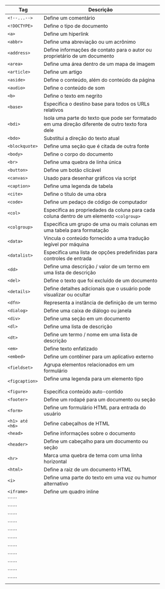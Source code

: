 | Tag      | Descrição |
| ----------- | ----------- |
| ```<!--...-->```  | Define um comentário |
| ```<!DOCTYPE>```  | Define o tipo de documento |
| ```<a>```  | Define um hiperlink |
| ```<abbr>```  | Define uma abreviação ou um acrônimo |
| ```<address>```  | Define informações de contato para o autor ou proprietário de um documento |
| ```<area>```  | Define uma área dentro de um mapa de imagem |
| ```<article>```  | Define um artigo |
| ```<aside>```  | Define o conteúdo, além do conteúdo da página |
| ```<audio>```  | Define o conteúdo de som |
| ```<b>```  | Define o texto em negrito |
| ```<base>```  | Especifica o destino base para todos os URLs relativos |
| ```<bdi>```  | Isola uma parte do texto que pode ser formatado em uma direção diferente de outro texto fora dele |
| ```<bdo>```  | Substitui a direção do texto atual |
| ```<blockquote>```  | Define uma seção que é citada de outra fonte |
| ```<body>```  | Define o corpo do documento |
| ```<br>```  | Define uma quebra de linha única |
| ```<button>```  | Define um botão clicável |
| ```<canvas>```  | Usado para desenhar gráficos via script |
| ```<caption>```  | Define uma legenda de tabela |
| ```<cite>```  | Define o título de uma obra |
| ```<code>```  | Define um pedaço de código de computador |
| ```<col>```  | Especifica as propriedades da coluna para cada coluna dentro de um elemento ```<colgroup>``` |
| ```<colgroup>```  | Especifica um grupo de uma ou mais colunas em uma tabela para formatação |
| ```<data>```  | Vincula o conteúdo fornecido a uma tradução legível por máquina |
| ```<datalist>```  | Especifica uma lista de opções predefinidas para controles de entrada |
| ```<dd>```  | Define uma descrição / valor de um termo em uma lista de descrição |
| ```<del>```  | Define o texto que foi excluído de um documento |
| ```<details>```  | Define detalhes adicionais que o usuário pode visualizar ou ocultar |
| ```<dfn>```  | Representa a instância de definição de um termo |
| ```<dialog>```  | Define uma caixa de diálogo ou janela |
| ```<div>```  | Define uma seção em um documento |
| ```<dl>```  | Define uma lista de descrição |
| ```<dt>```  | Define um termo / nome em uma lista de descrição |
| ```<em>```  | Define texto enfatizado |
| ```<embed>```  | Define um contêiner para um aplicativo externo |
| ```<fieldset>```  | Agrupa elementos relacionados em um formulário |
| ```<figcaption>```  | Define uma legenda para um elemento tipo <figure> |
| ```<figure>```  | Especifica conteúdo auto-contido |
| ```<footer>```  | Define um rodapé para um documento ou seção |
| ```<form>```  | Define um formulário HTML para entrada do usuário |
| ```<h1> até <h6>```  | Define cabeçalhos de HTML |
| ```<head>```  | Define informações sobre o documento |
| ```<header>```  | Define um cabeçalho para um documento ou seção |
| ```<hr>```  | Marca uma quebra de tema com uma linha horizontal |
| ```<html>```  | Define a raiz de um documento HTML |
| ```<i>```  | Define uma parte do texto em uma voz ou humor alternativo |
| ```<iframe>```  | Define um quadro inline |
| ``````  |  |
| ``````  |  |
| ``````  |  |
| ``````  |  |
| ``````  |  |
| ``````  |  |
| ``````  |  |
| ``````  |  |
| ``````  |  |
| ``````  |  |
| ``````  |  |

